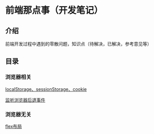 # 前端那点事（开发笔记）

## 介绍

前端开发过程中遇到的零散问题，知识点（待解决，已解决，参考意见等）

## 目录

### 浏览器相关

[localStorage、sessionStorage、cookie](./browser/webStorage.MarkDown)

[监听浏览器后退事件](./browser/backEvent.MarkDown)

### 浏览器无关

[flex布局](./css/flex.MarkDown)